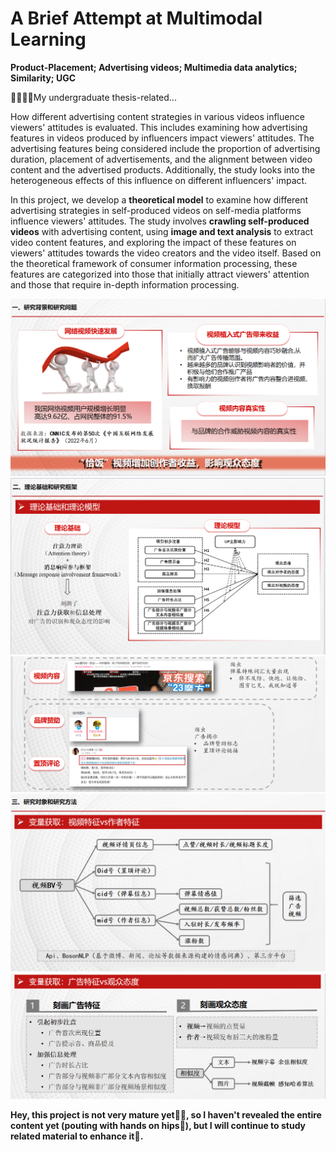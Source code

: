 # A Brief Attempt at Multimodal Learning
**Product-Placement; Advertising videos; Multimedia data analytics; Similarity; UGC**

🤒😵🤯😣My undergraduate thesis-related...

How different advertising content strategies in various videos influence viewers' attitudes is evaluated. This includes examining how advertising features in videos produced by influencers impact viewers' attitudes. The advertising features being considered include the proportion of advertising duration, placement of advertisements, and the alignment between video content and the advertised products. Additionally, the study looks into the heterogeneous effects of this influence on different influencers' impact.

In this project, we develop a **theoretical model** to examine how different advertising strategies in self-produced videos on self-media platforms influence viewers' attitudes. The study involves **crawling self-produced videos** with advertising content, using **image and text analysis** to extract video content features, and exploring the impact of these features on viewers' attitudes towards the video creators and the video itself. Based on the theoretical framework of consumer information processing, these features are categorized into those that initially attract viewers' attention and those that require in-depth information processing. 

![image](https://github.com/stellaaaaa123/Bilibili/blob/df2c412350931defa40275fbbac78be5ec108d5a/1.png)
![image](https://github.com/stellaaaaa123/Bilibili/blob/ae14fee1d3885fafe06aa115ca90b6dd53048fd6/2.png)
![image](https://github.com/stellaaaaa123/Bilibili/blob/ae14fee1d3885fafe06aa115ca90b6dd53048fd6/3.png)
![image](https://github.com/stellaaaaa123/Bilibili/blob/ae14fee1d3885fafe06aa115ca90b6dd53048fd6/4.png)
![image](https://github.com/stellaaaaa123/Bilibili/blob/ae14fee1d3885fafe06aa115ca90b6dd53048fd6/5.png)

**Hey, this project is not very mature yet🙇‍♀️, 
so I haven't revealed the entire content yet (pouting with hands on hips🤣), but I will continue to study related material to enhance it💪.**

